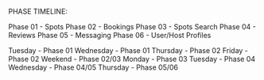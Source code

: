 PHASE TIMELINE:

Phase 01 - Spots
Phase 02 - Bookings
Phase 03 - Spots Search
Phase 04 - Reviews
Phase 05 - Messaging
Phase 06 - User/Host Profiles

Tuesday - Phase 01
Wednesday - Phase 01
Thursday - Phase 02
Friday - Phase 02
Weekend - Phase 02/03
Monday - Phase 03
Tuesday - Phase 04
Wednesday - Phase 04/05
Thursday - Phase 05/06
